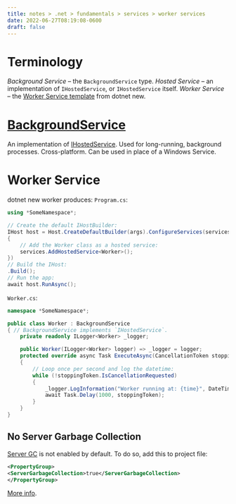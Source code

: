 ```yaml
---
title: notes > .net > fundamentals > services > worker services
date: 2022-06-27T08:19:08-0600
draft: false
---
```


# Terminology
*Background Service* – the `BackgroundService` type.
*Hosted Service* – an implementation of `IHostedService`, or `IHostedService` itself.
*Worker Service* – the [Worker Service template](https://docs.microsoft.com/en-us/dotnet/core/tools/dotnet-new-sdk-templates#web-others) from dotnet new.

# [BackgroundService](https://docs.microsoft.com/en-us/dotnet/api/microsoft.extensions.hosting.backgroundservice)
An implementation of [IHostedService](https://docs.microsoft.com/en-us/dotnet/api/microsoft.extensions.hosting.ihostedservice).
Used for long-running, background processes.
Cross-platform. Can be used in place of a Windows Service.

# Worker Service
dotnet new worker produces:
`Program.cs`:
```cs
using *SomeNamespace*;

// Create the default IHostBuilder:
IHost host = Host.CreateDefaultBuilder(args).ConfigureServices(services =>
{
    // Add the Worker class as a hosted service:
    services.AddHostedService<Worker>();
})
// Build the IHost:
.Build();
// Run the app:
await host.RunAsync();
```
`Worker.cs`:
```cs
namespace *SomeNamespace*;

public class Worker : BackgroundService 
{ // BackgroundService implements `IHostedService`.
    private readonly ILogger<Worker> _logger;

    public Worker(ILogger<Worker> logger) => _logger = logger;
    protected override async Task ExecuteAsync(CancellationToken stoppingToken) 
    {
        // Loop once per second and log the datetime:
        while (!stoppingToken.IsCancellationRequested) 
        {
            _logger.LogInformation("Worker running at: {time}", DateTimeOffset.Now);
            await Task.Delay(1000, stoppingToken);
        }
    }
}
```
## No Server Garbage Collection
[Server GC](https://docs.microsoft.com/en-us/dotnet/standard/garbage-collection/workstation-server-gc#server-gc) is not enabled by default. To do so, add this to project file:
```xml
<PropertyGroup>
<ServerGarbageCollection>true</ServerGarbageCollection>
</PropertyGroup>
```
[More info](https://docs.microsoft.com/en-us/dotnet/core/runtime-config/garbage-collector#workstation-vs-server).
